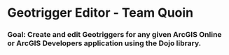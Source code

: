 # Geotrigger Editor - Team Quoin

### Goal: Create and edit Geotriggers for any given ArcGIS Online or ArcGIS Developers application using the Dojo library.